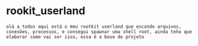 # rookit_userland

```olá a todos aqui está o meu rootkit userland que esconde arquivos, conexões, processos, e consegui spawnar uma shell root, ainda teho que elaborar como vai ser isso, essa é a base do projeto```
